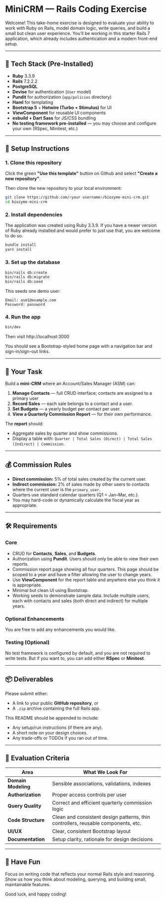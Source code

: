 # MiniCRM — Rails Coding Exercise

Welcome! This take-home exercise is designed to evaluate your ability to work with Ruby on Rails, model domain logic, write queries, and build a small but clean user experience. You’ll be working in this starter Rails 7 application, which already includes authentication and a modern front-end setup.

---

## 🧱 Tech Stack (Pre-Installed)

- **Ruby** 3.3.9
- **Rails** 7.2.2.2
- **PostgreSQL**
- **Devise** for authentication (`User` model)
- **Pundit** for authorization (`app/policies` directory)
- **Haml** for templating
- **Bootstrap 5** + **Hotwire (Turbo + Stimulus)** for UI
- **ViewComponent** for reusable UI components
- **esbuild + Dart Sass** for JS/CSS bundling
- **No testing framework pre-installed** — you may choose and configure your own (RSpec, Minitest, etc.)

---

## 🚀 Setup Instructions

### 1. Clone this repository

Click the green **"Use this template"** button on Github and select **"Create a new repository"**.

Then clone the new repository to your local environment:

```bash
git clone https://github.com/<your username>/biozyme-mini-crm.git
cd biozyme-mini-crm
```

### 2. Install dependencies

The application was created using Ruby 3.3.9.  If you have a newer version of Ruby already installed and would prefer to just use that, you are welcome to do so.

```bash
bundle install
yarn install
```

### 3. Set up the database

```bash
bin/rails db:create
bin/rails db:migrate
bin/rails db:seed
```

This seeds one demo user:

```
Email: asm1@example.com
Password: password
```

### 4. Run the app

```bash
bin/dev
```

Then visit http://localhost:3000

You should see a Bootstrap-styled home page with a navigation bar and sign-in/sign-out links.

---

## 💼 Your Task

Build a **mini-CRM** where an Account/Sales Manager (ASM) can:

1. **Manage Contacts** — full CRUD interface; contacts are assigned to a primary user
2. **Record Sales** — each sale belongs to a contact and a user.
3. **Set Budgets** — a yearly budget per contact per user.
4. **View a Quarterly Commission Report** — for their own performance.

The **report** should:

- Aggregate sales by quarter and show commissions.
- Display a table with:
  `Quarter | Total Sales (Direct) | Total Sales (Indirect) | Commission`.

---

## 💰 Commission Rules

- **Direct commission:** 5% of total sales created by the current user.
- **Indirect commission:** 2% of sales made by other users to contacts where the current user is the `primary_user`.
- Quarters use standard calendar quarters (Q1 = Jan–Mar, etc.).
- You may hard-code or dynamically calculate the fiscal year as appropriate.

---

## 🛠 Requirements

### Core

- CRUD for **Contacts**, **Sales**, and **Budgets**.
- Authorization using **Pundit**.  Users should only be able to view their own reports.
- Commission report page showing all four quarters.  This page should be scoped to a year and have a filter allowing the user to change years.
- Use **ViewComponent** for the report table and anywhere else you think it is appropriate.
- Minimal but clean UI using Bootstrap.
- Working seeds to demonstrate sample data.  Include multiple users, each with contacts and sales (both direct and indirect) for multiple years.

### Optional Enhancements

You are free to add any enhancements you would like.

### Testing (Optional)

No test framework is configured by default, and you are not required to write tests.
But if you want to, you can add either **RSpec** or **Minitest**.

---

## 📦 Deliverables

Please submit either:

- A link to your public **GitHub repository**, or
- A `.zip` archive containing the full Rails app.

This README should be appended to include:

- Any setup/run instructions (if there are any).
- A short note on your design choices.
- Any trade-offs or TODOs if you ran out of time.

---

## 🧮 Evaluation Criteria

| Area | What We Look For |
|------|------------------|
| **Domain Modeling** | Sensible associations, validations, indexes |
| **Authorization** | Proper access controls per user |
| **Query Quality** | Correct and efficient quarterly commission logic |
| **Code Structure** | Clean and consistent design patterns, thin controllers, reusable components, etc. |
| **UI/UX** | Clear, consistent Bootstrap layout |
| **Documentation** | Setup clarity, rationale for design decisions |

---

## 🙌 Have Fun

Focus on writing code that reflects your normal Rails style and reasoning.
Show us how you think about modeling, querying, and building small, maintainable features.

Good luck, and happy coding!
